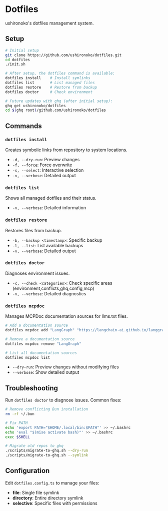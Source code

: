 # Dotfiles

ushironoko's dotfiles management system.

## Setup

```bash
# Initial setup
git clone https://github.com/ushironoko/dotfiles.git
cd dotfiles
./init.sh

# After setup, the dotfiles command is available:
dotfiles install    # Install symlinks
dotfiles list       # List managed files
dotfiles restore    # Restore from backup
dotfiles doctor     # Check environment

# Future updates with ghq (after initial setup):
ghq get ushironoko/dotfiles
cd $(ghq root)/github.com/ushironoko/dotfiles
```

## Commands

### `dotfiles install`

Creates symbolic links from repository to system locations.

- `-d, --dry-run`: Preview changes
- `-f, --force`: Force overwrite
- `-s, --select`: Interactive selection
- `-v, --verbose`: Detailed output

### `dotfiles list`

Shows all managed dotfiles and their status.

- `-v, --verbose`: Detailed information

### `dotfiles restore`

Restores files from backup.

- `-b, --backup <timestamp>`: Specific backup
- `-l, --list`: List available backups
- `-v, --verbose`: Detailed output

### `dotfiles doctor`

Diagnoses environment issues.

- `-c, --check <categories>`: Check specific areas (environment,conflicts,ghq,config,mcp)
- `-v, --verbose`: Detailed diagnostics

### `dotfiles mcpdoc`

Manages MCPDoc documentation sources for llms.txt files.

```bash
# Add a documentation source
dotfiles mcpdoc add "LangGraph" "https://langchain-ai.github.io/langgraph/llms.txt"

# Remove a documentation source
dotfiles mcpdoc remove "LangGraph"

# List all documentation sources
dotfiles mcpdoc list
```

- `--dry-run`: Preview changes without modifying files
- `--verbose`: Show detailed output

## Troubleshooting

Run `dotfiles doctor` to diagnose issues. Common fixes:

```bash
# Remove conflicting Bun installation
rm -rf ~/.bun

# Fix PATH
echo 'export PATH="$HOME/.local/bin:$PATH"' >> ~/.bashrc
echo 'eval "$(mise activate bash)"' >> ~/.bashrc
exec $SHELL

# Migrate old repos to ghq
./scripts/migrate-to-ghq.sh --dry-run
./scripts/migrate-to-ghq.sh --symlink
```

## Configuration

Edit `dotfiles.config.ts` to manage your files:

- **file**: Single file symlink
- **directory**: Entire directory symlink
- **selective**: Specific files with permissions
